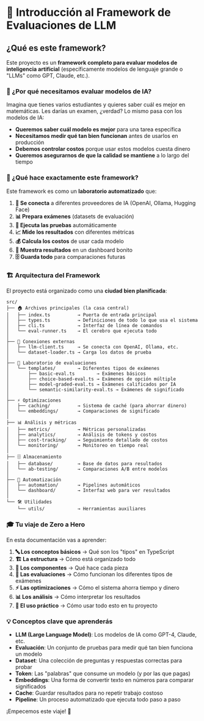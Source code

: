 # 🚀 Introducción al Framework de Evaluaciones de LLM

## ¿Qué es este framework?

Este proyecto es un **framework completo para evaluar modelos de inteligencia artificial** (específicamente modelos de lenguaje grande o "LLMs" como GPT, Claude, etc.). 

### 🤔 ¿Por qué necesitamos evaluar modelos de IA?

Imagina que tienes varios estudiantes y quieres saber cuál es mejor en matemáticas. Les darías un examen, ¿verdad? Lo mismo pasa con los modelos de IA:

- **Queremos saber cuál modelo es mejor** para una tarea específica
- **Necesitamos medir qué tan bien funcionan** antes de usarlos en producción
- **Debemos controlar costos** porque usar estos modelos cuesta dinero
- **Queremos asegurarnos de que la calidad se mantiene** a lo largo del tiempo

### 🎯 ¿Qué hace exactamente este framework?

Este framework es como un **laboratorio automatizado** que:

1. **🔌 Se conecta** a diferentes proveedores de IA (OpenAI, Ollama, Hugging Face)
2. **📊 Prepara exámenes** (datasets de evaluación) 
3. **🧪 Ejecuta las pruebas** automáticamente
4. **📈 Mide los resultados** con diferentes métricas
5. **💰 Calcula los costos** de usar cada modelo
6. **📱 Muestra resultados** en un dashboard bonito
7. **🗄️ Guarda todo** para comparaciones futuras

### 🏗️ Arquitectura del Framework

El proyecto está organizado como una **ciudad bien planificada**:

```
src/
├── 🏠 Archivos principales (la casa central)
│   ├── index.ts          → Puerta de entrada principal
│   ├── types.ts          → Definiciones de todo lo que usa el sistema
│   ├── cli.ts            → Interfaz de línea de comandos
│   └── eval-runner.ts    → El cerebro que ejecuta todo
│
├── 🔌 Conexiones externas
│   ├── llm-client.ts     → Se conecta con OpenAI, Ollama, etc.
│   └── dataset-loader.ts → Carga los datos de prueba
│
├── 🧪 Laboratorio de evaluaciones
│   └── templates/        → Diferentes tipos de exámenes
│       ├── basic-eval.ts        → Exámenes básicos
│       ├── choice-based-eval.ts → Exámenes de opción múltiple  
│       ├── model-graded-eval.ts → Exámenes calificados por IA
│       └── semantic-similarity-eval.ts → Exámenes de significado
│
├── ⚡ Optimizaciones
│   ├── caching/          → Sistema de caché (para ahorrar dinero)
│   └── embeddings/       → Comparaciones de significado
│
├── 📊 Análisis y métricas
│   ├── metrics/          → Métricas personalizadas
│   ├── analytics/        → Análisis de tokens y costos
│   ├── cost-tracking/    → Seguimiento detallado de costos
│   └── monitoring/       → Monitoreo en tiempo real
│
├── 🗄️ Almacenamiento
│   ├── database/         → Base de datos para resultados
│   └── ab-testing/       → Comparaciones A/B entre modelos
│
├── 🤖 Automatización
│   ├── automation/       → Pipelines automáticos
│   └── dashboard/        → Interfaz web para ver resultados
│
└── 🛠️ Utilidades
    └── utils/            → Herramientas auxiliares
```

### 🎓 Tu viaje de Zero a Hero

En esta documentación vas a aprender:

1. **🔤 Los conceptos básicos** → Qué son los "tipos" en TypeScript
2. **🏗️ La estructura** → Cómo está organizado todo
3. **🔧 Los componentes** → Qué hace cada pieza
4. **🧪 Las evaluaciones** → Cómo funcionan los diferentes tipos de exámenes
5. **⚡ Las optimizaciones** → Cómo el sistema ahorra tiempo y dinero
6. **📊 Los análisis** → Cómo interpretar los resultados
7. **🚀 El uso práctico** → Cómo usar todo esto en tu proyecto

### 💡 Conceptos clave que aprenderás

- **LLM (Large Language Model)**: Los modelos de IA como GPT-4, Claude, etc.
- **Evaluación**: Un conjunto de pruebas para medir qué tan bien funciona un modelo
- **Dataset**: Una colección de preguntas y respuestas correctas para probar
- **Token**: Las "palabras" que consume un modelo (y por las que pagas)
- **Embeddings**: Una forma de convertir texto en números para comparar significados
- **Cache**: Guardar resultados para no repetir trabajo costoso
- **Pipeline**: Un proceso automatizado que ejecuta todo paso a paso

¡Empecemos este viaje! 🚀
